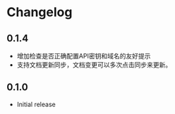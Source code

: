 # Changelog

## 0.1.4

- 增加检查是否正确配置API密钥和域名的友好提示
- 支持文档更新同步，文档变更可以多次点击同步来更新。

## 0.1.0

- Initial release

